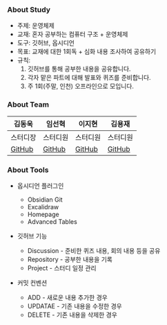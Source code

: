 ### About Study

- 주제: 운영체제
- 교재: 혼자 공부하는 컴퓨터 구조 + 운영체제
- 도구: 깃허브, 옵시디언
- 목표: 교재에 대한 1회독 + 심화 내용 조사하여 공유하기
- 규칙:
	1. 깃허브를 통해 공부한 내용을 공유합니다.
	2. 각자 맡은 파트에 대해 발표와 퀴즈를 준비합니다.
	3. 주 1회(주말, 인천) 오프라인으로 모입니다.

### About Team

| 김동욱 | 임선혁 | 이지현 | 김용재 |
| ---- | ---- | ---- | ---- |
| 스터디장 | 스터디원 | 스터디원 | 스터디원 |
| [GitHub]() | [GitHub](https://github.com/ImSeon01) | [GitHub](https://github.com/Sleepingoff) | [GitHub]() |


### About Tools


- 옵시디언 플러그인
	- Obsidian Git
	- Excalidraw
	- Homepage
	- Advanced Tables

- 깃허브 기능
	- Discussion - 준비한 퀴즈 내용, 회의 내용 등을 공유
	- Repository - 공부한 내용을 기록
	- Project - 스터디 일정 관리

- 커밋 컨벤션
	- ADD - 새로운 내용 추가한 경우
	- UPDATAE - 기존 내용을 수정한 경우
	- DELETE - 기존 내용을 삭제한 경우


